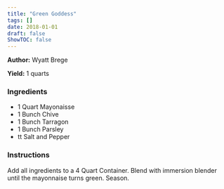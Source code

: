 ```yaml
---
title: "Green Goddess"
tags: []
date: 2018-01-01
draft: false
ShowTOC: false
---
```


**Author:** Wyatt Brege

**Yield:** 1 quarts


### Ingredients

-   1 Quart Mayonaisse
-   1 Bunch Chive
-   1 Bunch Tarragon
-   1 Bunch Parsley
-   tt Salt and Pepper

### Instructions 

Add all ingredients to a 4 Quart Container.
Blend with immersion blender until the mayonnaise turns green.
Season.
